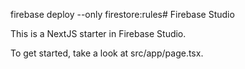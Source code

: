 firebase deploy --only firestore:rules# Firebase Studio

This is a NextJS starter in Firebase Studio.

To get started, take a look at src/app/page.tsx.
